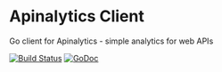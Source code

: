 # Apinalytics Client
Go client for Apinalytics - simple analytics for web APIs

[![Build Status](https://travis-ci.org/apinalytics/apinalytics_client.svg)](https://travis-ci.org/apinalytics/apinalytics_client) [![GoDoc](https://godoc.org/github.com/apinalytics/apinalytics_client?status.svg)](https://godoc.org/github.com/apinalytics/apinalytics_client)
